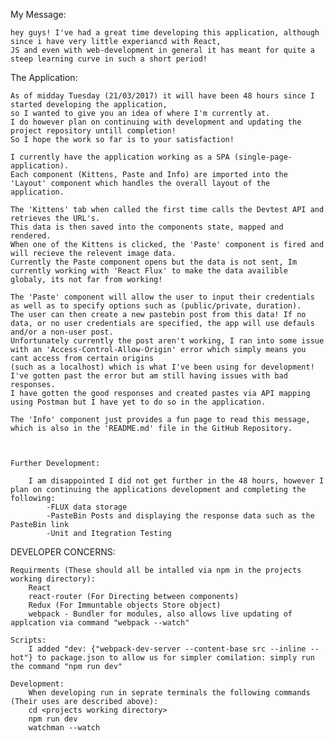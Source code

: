 My Message: 

	hey guys! I've had a great time developing this application, although since i have very little experiancd with React,
	JS and even with web-development in general it has meant for quite a steep learning curve in such a short period!



The Application:

	As of midday Tuesday (21/03/2017) it will have been 48 hours since I started developing the application,
	so I wanted to give you an idea of where I'm currently at.
	I do however plan on continuing with development and updating the project repository untill completion!
	So I hope the work so far is to your satisfaction!

	I currently have the application working as a SPA (single-page-application).
	Each component (Kittens, Paste and Info) are imported into the 'Layout' component which handles the overall layout of the application.

	The 'Kittens' tab when called the first time calls the Devtest API and retrieves the URL's.
	This data is then saved into the components state, mapped and rendered.
	When one of the Kittens is clicked, the 'Paste' component is fired and will recieve the relevent image data.
	Currently the Paste component opens but the data is not sent, Im currently working with 'React Flux' to make the data availible globaly, its not far from working!

	The 'Paste' component will allow the user to input their credentials as well as to specify options such as (public/private, duration).
	The user can then create a new pastebin post from this data! If no data, or no user credentials are specified, the app will use defauls and/or a non-user post.
	Unfortunately currently the post aren't working, I ran into some issue with an 'Access-Control-Allow-Origin' error which simply means you cant access from certain origins 
	(such as a localhost) which is what I've been using for development! I've gotten past the error but am still having issues with bad responses. 
	I have gotten the good responses and created pastes via API mapping using Postman but I have yet to do so in the application.

	The 'Info' component just provides a fun page to read this message, which is also in the 'README.md' file in the GitHub Repository.



	Further Development:

		I am disappointed I did not get further in the 48 hours, however I plan on continuing the applications development and completing the following:
			-FLUX data storage
			-PasteBin Posts and displaying the response data such as the PasteBin link
			-Unit and Itegration Testing



DEVELOPER CONCERNS:

	Requirments (These should all be intalled via npm in the projects working directory): 
		React 
		react-router (For Directing between components)
		Redux (For Immuntable objects Store object)
		webpack - Bundler for modules, also allows live updating of applcation via command "webpack --watch"

	Scripts:
		I added "dev: {"webpack-dev-server --content-base src --inline --hot"} to package.json to allow us for simpler comilation: simply run the command "npm run dev"

	Development:
		When developing run in seprate terminals the following commands (Their uses are described above):
		cd <projects working directory>
		npm run dev 
		watchman --watch